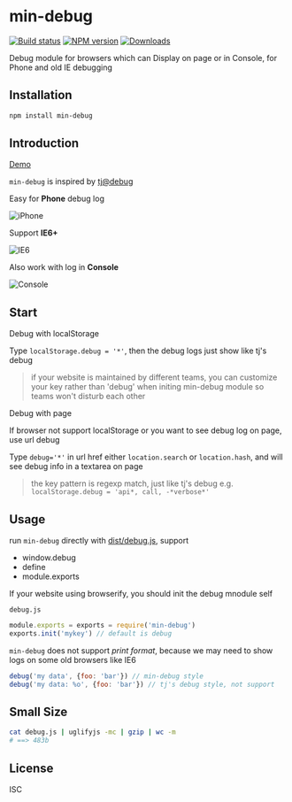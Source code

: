 min-debug
===

[![Build status][travis-image]][travis-url]
[![NPM version][npm-image]][npm-url]
[![Downloads][downloads-image]][downloads-url]

Debug module for browsers which can Display on page or in Console, for Phone and old IE debugging

Installation
---

```sh
npm install min-debug
```

Introduction
---

[Demo](http://chunpu.github.io/min-debug/?debug=*)

`min-debug` is inspired by [tj@debug](https://github.com/visionmedia/debug)

Easy for **Phone** debug log

![iPhone](https://cloud.githubusercontent.com/assets/4565306/5986780/3be01de8-a944-11e4-8f1d-67e39c8b56c6.png)

Support **IE6+**

![IE6](https://cloud.githubusercontent.com/assets/4565306/5986698/2ccc14d8-a93f-11e4-9126-2be906af0951.png)

Also work with log in **Console**

![Console](https://cloud.githubusercontent.com/assets/4565306/5972375/6ad4bc50-a893-11e4-812e-948bbae5f96d.png)

Start
---

Debug with localStorage

Type `localStorage.debug = '*'`, then the debug logs just show like tj's debug

> if your website is maintained by different teams, you can customize your key rather than 'debug' when initing min-debug module
> so teams won't disturb each other


Debug with page

If browser not support localStorage or you want to see debug log on page, use url debug

Type `debug='*'` in url href either `location.search` or `location.hash`, and will see debug info in a textarea on page

> the key pattern is regexp match, just like tj's debug
> e.g. `localStorage.debug = 'api*, call, -*verbose*'`


Usage
---

run `min-debug` directly with [dist/debug.js](http://chunpu.github.io/min-debug/dist/debug.js), support

- window.debug
- define
- module.exports


If your website using browserify, you should init the debug mnodule self

`debug.js`

```js
module.exports = exports = require('min-debug')
exports.init('mykey') // default is debug
```

`min-debug` does not support *print format*, because we may need to show logs on some old browsers like IE6

```js
debug('my data', {foo: 'bar'}) // min-debug style
debug('my data: %o', {foo: 'bar'}) // tj's debug style, not support
```

Small Size
---

```sh
cat debug.js | uglifyjs -mc | gzip | wc -m
# ==> 483b
```

License
---

ISC

[npm-image]: https://img.shields.io/npm/v/min-debug.svg?style=flat-square
[npm-url]: https://npmjs.org/package/min-debug
[travis-image]: https://img.shields.io/travis/chunpu/min-debug.svg?style=flat-square
[travis-url]: https://travis-ci.org/chunpu/min-debug
[downloads-image]: http://img.shields.io/npm/dm/min-debug.svg?style=flat-square
[downloads-url]: https://npmjs.org/package/min-debug
